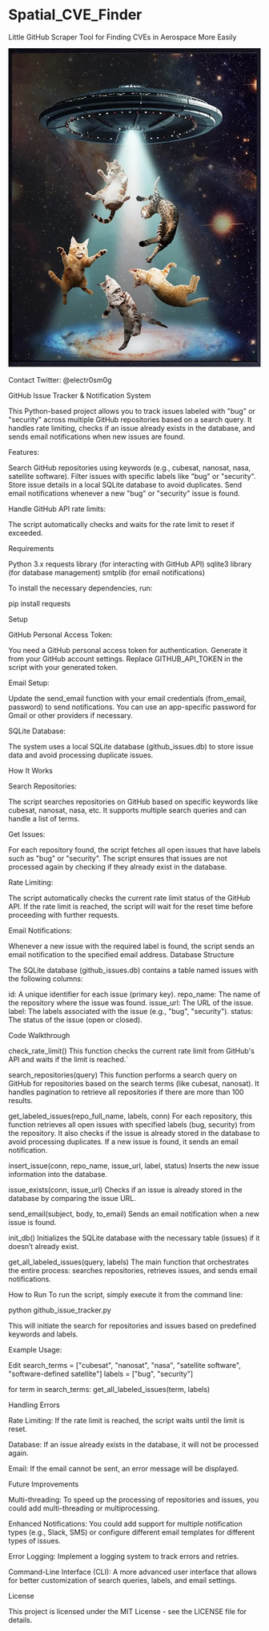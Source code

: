 # Spatial_CVE_Finder

Little GitHub Scraper Tool for Finding CVEs in Aerospace More Easily

![](https://github.com/electr0sm0g/Spatial_CVE_Finder/blob/main/Screenshot%202025-02-09%20at%2018.15.20.png)

Contact Twitter: @electr0sm0g

GitHub Issue Tracker & Notification System

This Python-based project allows you to track issues labeled with "bug" or "security" across multiple GitHub repositories based on a search query. It handles rate limiting, checks if an issue already exists in the database, and sends email notifications when new issues are found.

Features:

Search GitHub repositories using keywords (e.g., cubesat, nanosat, nasa, satellite software).
Filter issues with specific labels like "bug" or "security".
Store issue details in a local SQLite database to avoid duplicates.
Send email notifications whenever a new "bug" or "security" issue is found.

Handle GitHub API rate limits: 

The script automatically checks and waits for the rate limit to reset if exceeded.

Requirements

Python 3.x
requests library (for interacting with GitHub API)
sqlite3 library (for database management)
smtplib (for email notifications)

To install the necessary dependencies, run:

pip install requests

Setup

GitHub Personal Access Token:

You need a GitHub personal access token for authentication. Generate it from your GitHub account settings.
Replace GITHUB_API_TOKEN in the script with your generated token.

Email Setup:

Update the send_email function with your email credentials (from_email, password) to send notifications.
You can use an app-specific password for Gmail or other providers if necessary.

SQLite Database:

The system uses a local SQLite database (github_issues.db) to store issue data and avoid processing duplicate issues.

How It Works

Search Repositories:

The script searches repositories on GitHub based on specific keywords like cubesat, nanosat, nasa, etc.
It supports multiple search queries and can handle a list of terms.

Get Issues:

For each repository found, the script fetches all open issues that have labels such as "bug" or "security".
The script ensures that issues are not processed again by checking if they already exist in the database.

Rate Limiting:

The script automatically checks the current rate limit status of the GitHub API.
If the rate limit is reached, the script will wait for the reset time before proceeding with further requests.

Email Notifications:

Whenever a new issue with the required label is found, the script sends an email notification to the specified email address.
Database Structure

The SQLite database (github_issues.db) contains a table named issues with the following columns:

id: A unique identifier for each issue (primary key).
repo_name: The name of the repository where the issue was found.
issue_url: The URL of the issue.
label: The labels associated with the issue (e.g., "bug", "security").
status: The status of the issue (open or closed).

Code Walkthrough

check_rate_limit()
This function checks the current rate limit from GitHub's API and waits if the limit is reached.`

search_repositories(query)
This function performs a search query on GitHub for repositories based on the search terms (like cubesat, nanosat).
It handles pagination to retrieve all repositories if there are more than 100 results.

get_labeled_issues(repo_full_name, labels, conn)
For each repository, this function retrieves all open issues with specified labels (bug, security) from the repository.
It also checks if the issue is already stored in the database to avoid processing duplicates.
If a new issue is found, it sends an email notification.

insert_issue(conn, repo_name, issue_url, label, status)
Inserts the new issue information into the database.

issue_exists(conn, issue_url)
Checks if an issue is already stored in the database by comparing the issue URL.

send_email(subject, body, to_email)
Sends an email notification when a new issue is found.

init_db()
Initializes the SQLite database with the necessary table (issues) if it doesn’t already exist.

get_all_labeled_issues(query, labels)
The main function that orchestrates the entire process: searches repositories, retrieves issues, and sends email notifications.

How to Run
To run the script, simply execute it from the command line:

python github_issue_tracker.py

This will initiate the search for repositories and issues based on predefined keywords and labels.

Example Usage:

Edit
search_terms = ["cubesat", "nanosat", "nasa", "satellite software", "software-defined satellite"]
labels = ["bug", "security"]

for term in search_terms:
    get_all_labeled_issues(term, labels)
    
Handling Errors

Rate Limiting: If the rate limit is reached, the script waits until the limit is reset.

Database: If an issue already exists in the database, it will not be processed again.

Email: If the email cannot be sent, an error message will be displayed.

Future Improvements

Multi-threading: To speed up the processing of repositories and issues, you could add multi-threading or multiprocessing.

Enhanced Notifications: You could add support for multiple notification types (e.g., Slack, SMS) or configure different email templates for different types of issues.

Error Logging: Implement a logging system to track errors and retries.

Command-Line Interface (CLI): A more advanced user interface that allows for better customization of search queries, labels, and email settings.

License

This project is licensed under the MIT License - see the LICENSE file for details.
